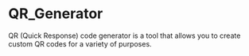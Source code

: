 # QR_Generator
QR (Quick Response) code generator is a tool that allows you to create custom QR codes for a variety of purposes.

